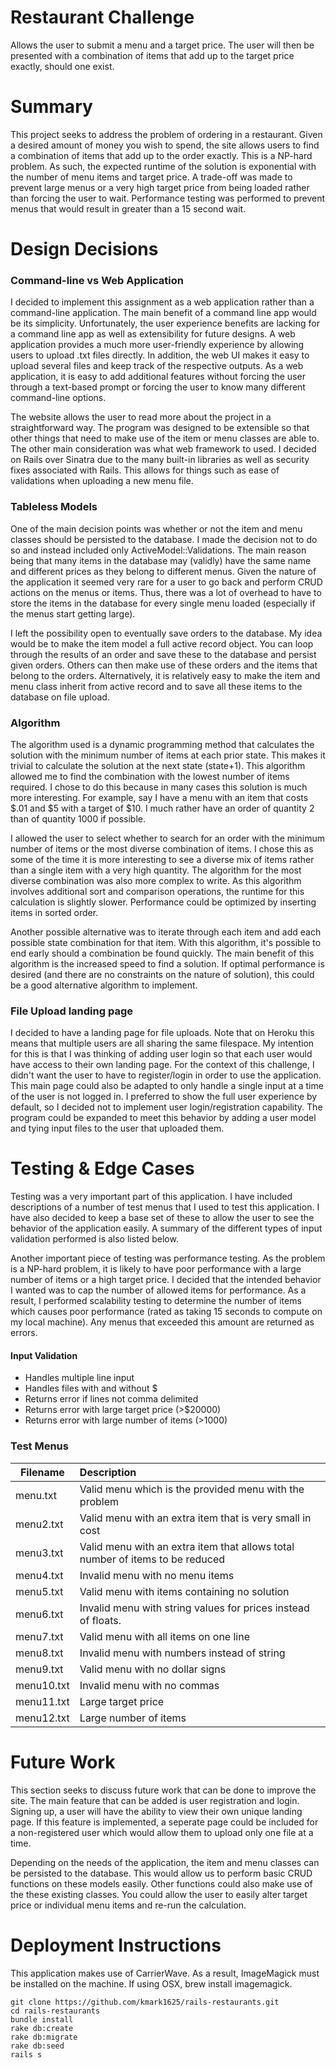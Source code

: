 # Restaurant Challenge
Allows the user to submit a menu and a target price. The user will then be presented with a combination of items that add up to the target price exactly, should one exist.

# Summary
This project seeks to address the problem of ordering in a restaurant. Given a desired amount of money you wish to spend, the site allows users to find a combination of items that add up to the order exactly. This is a NP-hard problem. As such, the expected runtime of the solution is exponential with the number of menu items and target price. A trade-off was made to prevent large menus or a very high target price from being loaded rather than forcing the user to wait. Performance testing was performed to prevent menus that would result in greater than a 15 second wait.

# Design Decisions
### Command-line vs Web Application
I decided to implement this assignment as a web application rather than a command-line application. The main benefit of a command line app would be its simplicity. Unfortunately, the user experience benefits are lacking for a command line app as well as extensibility for future designs. A web application provides a much more user-friendly experience by allowing users to upload .txt files directly. In addition, the web UI makes it easy to upload several files and keep track of the respective outputs. As a web application, it is easy to add additional features without forcing the user through a text-based prompt or forcing the user to know many different command-line options.

The website allows the user to read more about the project in a straightforward way. The program was designed to be extensible so that other things that need to make use of the item or menu classes are able to. The other main consideration was what web framework to used. I decided on Rails over Sinatra due to the many built-in libraries as well as security fixes associated with Rails. This allows for things such as ease of validations when uploading a new menu file.

### Tableless Models
One of the main decision points was whether or not the item and menu classes should be persisted to the database. I made the decision not to do so and instead included only ActiveModel::Validations. The main reason being that many items in the database may (validly) have the same name and different prices as they belong to different menus. Given the nature of the application it seemed very rare for a user to go back and perform CRUD actions on the menus or items. Thus, there was a lot of overhead to have to store the items in the database for every single menu loaded (especially if the menus start getting large).

I left the possibility open to eventually save orders to the database. My idea would be to make the item model a full active record object. You can loop through the results of an order and save these to the database and persist given orders. Others can then make use of these orders and the items that belong to the orders. Alternatively, it is relatively easy to make the item and menu class inherit from active record and to save all these items to the database on file upload.

### Algorithm
The algorithm used is a dynamic programming method that calculates the solution with the minimum number of items at each prior state. This makes it trivial to calculate the solution at the next state (state+1). This algorithm allowed me to find the combination with the lowest number of items required. I chose to do this because in many cases this solution is much more interesting. For example, say I have a menu with an item that costs $.01 and $5 with a target of $10. I much rather have an order of quantity 2 than of quantity 1000 if possible.

I allowed the user to select whether to search for an order with the minimum number of items or the most diverse combination of items. I chose this as some of the time it is more interesting to see a diverse mix of items rather than a single item with a very high quantity. The algorithm for the most diverse combination was also more complex to write. As this algorithm involves additional sort and comparison operations, the runtime for this calculation is slightly slower. Performance could be optimized by inserting items in sorted order.

Another possible alternative was to iterate through each item and add each possible state combination for that item. With this algorithm, it's possible to end early should a combination be found quickly. The main benefit of this algorithm is the increased speed to find a solution. If optimal performance is desired (and there are no constraints on the nature of solution), this could be a good alternative algorithm to implement.

### File Upload landing page
I decided to have a landing page for file uploads. Note that on Heroku this means that multiple users are all sharing the same filespace. My intention for this is that I was thinking of adding user login so that each user would have access to their own landing page. For the context of this challenge, I didn't want the user to have to register/login in order to use the application. This main page could also be adapted to only handle a single input at a time of the user is not logged in. I preferred to show the full user experience by default, so I decided not to implement user login/registration capability. The program could be expanded to meet this behavior by adding a user model and tying input files to the user that uploaded them.

# Testing & Edge Cases
Testing was a very important part of this application. I have included descriptions of a number of test menus that I used to test this application. I have also decided to keep a base set of these to allow the user to see the behavior of the application easily. A summary of the different types of input validation performed is also listed below.

Another important piece of testing was performance testing. As the problem is a NP-hard problem, it is likely to have poor performance with a large number of items or a high target price. I decided that the intended behavior I wanted was to cap the number of allowed items for performance. As a result, I performed scalability testing to determine the number of items which causes poor performance (rated as taking 15 seconds to compute on my local machine). Any menus that exceeded this amount are returned as errors.

#### Input Validation
* Handles multiple line input
* Handles files with and without $
* Returns error if lines not comma delimited
* Returns error with large target price (>$20000)
* Returns error with large number of items (>1000)

### Test Menus

| Filename | Description |
| ------------ | :----------------- |
| menu.txt | Valid menu which is the provided menu with the problem |
| menu2.txt | Valid menu with an extra item that is very small in cost |
| menu3.txt | Valid menu with an extra item that allows total number of items to be reduced |
| menu4.txt | Invalid menu with no menu items |
| menu5.txt | Valid menu with items containing no solution |
| menu6.txt | Invalid menu with string values for prices instead of floats. |
| menu7.txt | Valid menu with all items on one line |
| menu8.txt | Invalid menu with numbers instead of string |
| menu9.txt | Valid menu with no dollar signs |
| menu10.txt | Invalid menu with no commas |
| menu11.txt | Large target price |
| menu12.txt | Large number of items |

# Future Work
This section seeks to discuss future work that can be done to improve the site. The main feature that can be added is user registration and login. Signing up, a user will have the ability to view their own unique landing page. If this feature is implemented, a seperate page could be included for a non-registered user which would allow them to upload only one file at a time.

Depending on the needs of the application, the item and menu classes can be persisted to the database. This would allow us to perform basic CRUD functions on these models easily. Other functions could also make use of the these existing classes. You could allow the user to easily alter target price or individual menu items and re-run the calculation.

# Deployment Instructions
This application makes use of CarrierWave. As a result, ImageMagick must be installed on the machine. If using OSX, brew install imagemagick.

```
git clone https://github.com/kmark1625/rails-restaurants.git
cd rails-restaurants
bundle install
rake db:create
rake db:migrate
rake db:seed
rails s
```


